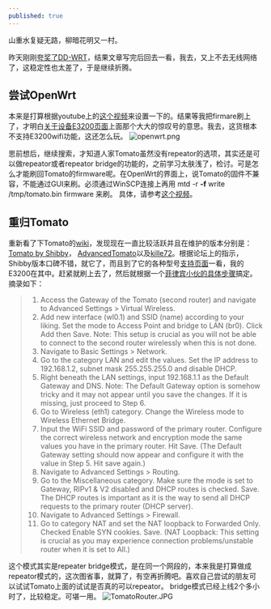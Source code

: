 ```yaml
---
published: true
---
```

山重水复疑无路，柳暗花明又一村。

昨天刚刚[夸奖了DD-WRT](https://yuanqingfei.me/%E6%8A%98%E8%85%BE%E8%B7%AF%E7%94%B1%E5%99%A8%E4%B8%AD%E7%BB%A7/)，结果文章写完后回去一看，我去，又上不去无线网络了，这稳定性也太差了，于是继续折腾。

## 尝试OpenWrt
本来是打算根据youtube上的[这个视频](https://www.youtube.com/watch?v=1vsPz_aLZeE)来设置一下的。结果等我把firmare刷上了，才明白[关于设备E3200页面](https://wiki.openwrt.org/toh/linksys/e3200)上面那个大大的惊叹号的意思。我去，这货根本不支持E3200wifi功能，这还怎么玩。 
![openwrt.png]({{site.baseurl}}/images/openwrt.png)

思前想后，继续搜索，才知道人家Tomato虽然没有repeator的选项，其实还是可以做repeator或者repeator bridge的功能的，之前学习太肤浅了，检讨。可是怎么才能刷回Tomato的firmware呢。在OpenWrt的界面上，说Tomato的固件不兼容，不能通过GUI来刷。必须通过WinSCP连接上再用 mtd -r **-f** write /tmp/tomato.bin firmware 来刷。 具体，请参考[这个视频](https://www.youtube.com/watch?v=ofXUtkj5d24)。 

## 重归Tomato
重新看了下Tomato的[wiki](https://en.wikipedia.org/wiki/Tomato_(firmware))，发现现在一直比较活跃并且在维护的版本分别是：[Tomato by Shibby](http://tomato.groov.pl)， [AdvancedTomato](https://advancedtomato.com)以及[kille72](https://bitbucket.org/kille72/tomato-arm-kille72)。根据论坛上的指示，Shibby版本口碑不错，就它了，而且到了它的各种型号[支持页面](http://tomato.groov.pl/?page_id=69)一看，我的E3200在其中。赶紧就刷上去了，然后就根据一个[菲律宾小伙的具体步骤](https://www.spideylab.com/tomato-router-wireless-repeater-ethernet-bridge-mode/)搞定。
摘录如下：
>1. Access the Gateway of the Tomato (second router) and navigate to Advanced Settings > Virtual Wireless.
>2. Add new interface (wl0.1) and SSID (name) according to your liking. Set the mode to Access Point and bridge to LAN (br0). Click Add then Save. Note: This setup is  crucial as you will not be able to connect to the second router wirelessly when this is not done.
>3. Navigate to Basic Settings > Network.
>4. Go to the category LAN and edit the values. Set the IP address to 192.168.1.2, subnet mask 255.255.255.0 and disable DHCP.
>5. Right beneath the LAN settings, input 192.168.1.1 as the Default Gateway and DNS. Note: The Default Gateway option is somehow tricky and it may not appear until you save the changes. If it is missing, just proceed to Step 6.
>6. Go to Wireless (eth1) category. Change the Wireless mode to Wireless Ethernet Bridge.
>7. Input the WiFi SSID and password of the primary router.  Configure the correct wireless network and encryption mode the same values you have in the primary router. Hit Save. (The Default Gateway setting should now appear and configure it with the value in Step 5. Hit save again.)
>8. Navigate to Advanced Settings > Routing.
>9. Go to the Miscellaneous category. Make sure the mode is set to Gateway, RIPv1 & V2 disabled and DHCP routes is checked. Save. The DHCP routes is important as it is the way to send all DHCP requests to the primary router (DHCP server).
>10. Navigate to Advanced Settings > Firewall.
>11. Go to category NAT and set the NAT loopback to Forwarded Only. Checked Enable SYN cookies. Save. (NAT Loopback: This setting is crucial as you may experience connection problems/unstable router when it is set to All.)

这个模式其实是repeater bridge模式，是在同一个网段的，本来我是打算做成repeator模式的，这次图省事，就算了，有空再折腾吧。喜欢自己尝试的朋友可以试试Tomato上面的试试是否真的可以repeator。 bridge模式已经上线2个多小时了，比较稳定。可堪一用。
![TomatoRouter.JPG]({{site.baseurl}}/images/TomatoRouter.JPG)
